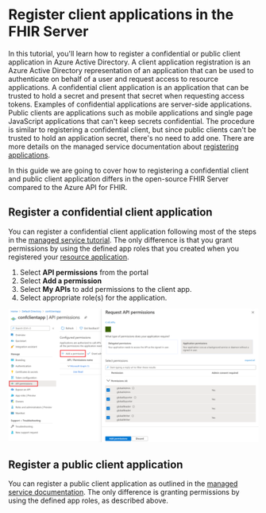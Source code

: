 # Register client applications in the FHIR Server

In this tutorial, you'll learn how to register a confidential or public client application in Azure Active Directory. A client application registration is an Azure Active Directory representation of an application that can be used to authenticate on behalf of a user and request access to resource applications. A confidential client application is an application that can be trusted to hold a secret and present that secret when requesting access tokens. Examples of confidential applications are server-side applications. Public clients are applications such as mobile applications and single page JavaScript applications that can't keep secrets confidential. The procedure is similar to registering a confidential client, but since public clients can't be trusted to hold an application secret, there's no need to add one. There are more details on the managed service documentation about [registering applications](https://docs.microsoft.com/azure/healthcare-apis/fhir-app-registration). 

In this guide we are going to cover how to registering a confidential client and public client application differs in the open-source FHIR Server compared to the Azure API for FHIR. 

## Register a confidential client application

You can register a confidential client application following most of the steps in the [managed service tutorial](https://docs.microsoft.com/azure/healthcare-apis/register-confidential-azure-ad-client-app). The only difference is that you grant permissions by using the defined app roles that you created when you registered your [resource application](https://github.com/microsoft/fhir-server/blob/master/docs/Register-Resource-Application.md).

1. Select **API permissions** from the portal
1. Select **Add a permission**
1. Select **My APIs** to add permissions to the client app. 
1. Select appropriate role(s) for the application.

![Add Roles](images/client-application/requestapipermission.png)

## Register a public client application

You can register a public client application as outlined in the [managed service documentation](https://docs.microsoft.com/azure/healthcare-apis/register-public-azure-ad-client-app). The only difference is granting permissions by using the defined app roles, as described above.
